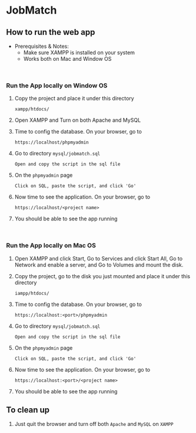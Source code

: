 # JobMatch

## How to run the web app

- Prerequisites & Notes:
    - Make sure XAMPP is installed on your system
    - Works both on Mac and Window OS

<p>&nbsp;</p>

### Run the App locally on Window OS

1. Copy the project and place it under this directory
    ```
    xampp/htdocs/
    ```
2. Open XAMPP and Turn on both Apache and MySQL

3. Time to config the database. On your browser, go to
    ```
    https://localhost/phpmyadmin
    ```
4. Go to directory `mysql/jobmatch.sql`
    ```
    Open and copy the script in the sql file
    ```
5. On the `phpmyadmin` page
    ```
    Click on SQL, paste the script, and click 'Go'
    ```
6. Now time to see the application. On your browser, go to 
    ```
    https://localhost/<project name>
    ```
7. You should be able to see the app running

<p>&nbsp;</p>

### Run the App locally on Mac OS

1. Open XAMPP and click Start, Go to Services and click Start All, Go to Network and enable a server, and Go to Volumes and mount the disk.

2. Copy the project, go to the disk you just mounted and place it under this directory
    ```
    iampp/htdocs/
    ```
3. Time to config the database. On your browser, go to
    ```
    https://localhost:<port>/phpmyadmin
    ```
4. Go to directory `mysql/jobmatch.sql`
    ```
    Open and copy the script in the sql file
    ```
5. On the `phpmyadmin` page
    ```
    Click on SQL, paste the script, and click 'Go'
    ```
6. Now time to see the application. On your browser, go to
    ```
    https://localhost:<port>/<project name>
    ```
7. You should be able to see the app running

## To clean up

1. Just quit the browser and turn off both `Apache` and `MySQL` on `XAMPP`